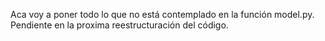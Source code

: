 Aca voy a poner todo lo que no está contemplado en la función model.py. Pendiente en la proxima reestructuración del código.